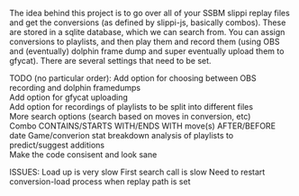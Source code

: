 The idea behind this project is to go over all of your SSBM slippi replay files and get the conversions (as defined by slippi-js, basically combos). These are stored in a sqlite database, which we can search from. You can assign conversions to playlists, and then play them and record them (using OBS and (eventually) dolphin frame dump and super eventually upload them to gfycat). There are several settings that need to be set. 


TODO (no particular order):
Add option for choosing between OBS recording and dolphin framedumps  
Add option for gfycat uploading  
Add option for recordings of playlists to be split into different files  
More search options (search based on moves in conversion, etc)  
    Combo CONTAINS/STARTS WITH/ENDS WITH move(s)
    AFTER/BEFORE date
Game/converion stat breakdown
analysis of playlists to predict/suggest additions  
Make the code consisent and look sane

ISSUES:
Load up is very slow
First search call is slow
Need to restart conversion-load process when replay path is set

